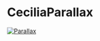 # CeciliaParallax

[![Parallax](https://img.youtube.com/vi/T-D1KVIuvjA/maxresdefault.jpg)](https://user-images.githubusercontent.com/60167675/158049949-67411a5d-fe20-47f3-b2f6-c1cdf6a31cfa.mp4)
